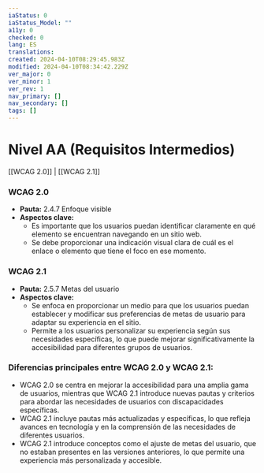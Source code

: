 ```yaml
---
iaStatus: 0
iaStatus_Model: ""
a11y: 0
checked: 0
lang: ES
translations: 
created: 2024-04-10T08:29:45.983Z
modified: 2024-04-10T08:34:42.229Z
ver_major: 0
ver_minor: 1
ver_rev: 1
nav_primary: []
nav_secondary: []
tags: []
---
```

# Nivel AA (Requisitos Intermedios)

[[WCAG 2.0]] | [[WCAG 2.1]]

### WCAG 2.0
- **Pauta:** 2.4.7 Enfoque visible
- **Aspectos clave:**
  - Es importante que los usuarios puedan identificar claramente en qué elemento se encuentran navegando en un sitio web.
  - Se debe proporcionar una indicación visual clara de cuál es el enlace o elemento que tiene el foco en ese momento.
  
### WCAG 2.1
- **Pauta:** 2.5.7 Metas del usuario
- **Aspectos clave:**
  - Se enfoca en proporcionar un medio para que los usuarios puedan establecer y modificar sus preferencias de metas de usuario para adaptar su experiencia en el sitio.
  - Permite a los usuarios personalizar su experiencia según sus necesidades específicas, lo que puede mejorar significativamente la accesibilidad para diferentes grupos de usuarios.

### Diferencias principales entre WCAG 2.0 y WCAG 2.1:
- WCAG 2.0 se centra en mejorar la accesibilidad para una amplia gama de usuarios, mientras que WCAG 2.1 introduce nuevas pautas y criterios para abordar las necesidades de usuarios con discapacidades específicas.
- WCAG 2.1 incluye pautas más actualizadas y específicas, lo que refleja avances en tecnología y en la comprensión de las necesidades de diferentes usuarios.
- WCAG 2.1 introduce conceptos como el ajuste de metas del usuario, que no estaban presentes en las versiones anteriores, lo que permite una experiencia más personalizada y accesible.

